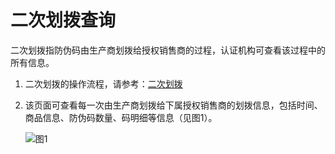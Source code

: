 # 二次划拨查询

二次划拨指防伪码由生产商划拨给授权销售商的过程，认证机构可查看该过程中的所有信息。

1. 二次划拨的操作流程，请参考：[二次划拨](https://help.stringon.com/manual-matrix/c3/c3-3/c3-3-2)
2. 该页面可查看每一次由生产商划拨给下属授权销售商的划拨信息，包括时间、商品信息、防伪码数量、码明细等信息（见图1）。

   ![&#x56FE;1](http://md.stringon.com/img/%7Bfilename%7D%7B.suffix%7D20200903170624.png)



